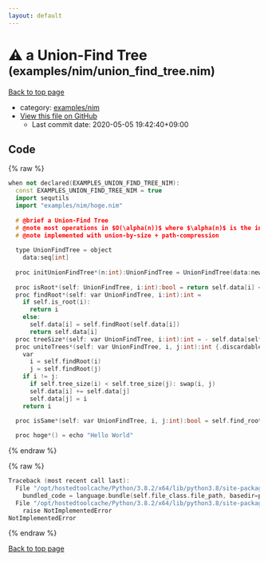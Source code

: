 ```yaml
---
layout: default
---
```


<!-- mathjax config similar to math.stackexchange -->
<script type="text/javascript" async
  src="https://cdnjs.cloudflare.com/ajax/libs/mathjax/2.7.5/MathJax.js?config=TeX-MML-AM_CHTML">
</script>
<script type="text/x-mathjax-config">
  MathJax.Hub.Config({
    TeX: { equationNumbers: { autoNumber: "AMS" }},
    tex2jax: {
      inlineMath: [ ['$','$'] ],
      processEscapes: true
    },
    "HTML-CSS": { matchFontHeight: false },
    displayAlign: "left",
    displayIndent: "2em"
  });
</script>

<script type="text/javascript" src="https://cdnjs.cloudflare.com/ajax/libs/jquery/3.4.1/jquery.min.js"></script>
<script src="https://cdn.jsdelivr.net/npm/jquery-balloon-js@1.1.2/jquery.balloon.min.js" integrity="sha256-ZEYs9VrgAeNuPvs15E39OsyOJaIkXEEt10fzxJ20+2I=" crossorigin="anonymous"></script>
<script type="text/javascript" src="../../../assets/js/copy-button.js"></script>
<link rel="stylesheet" href="../../../assets/css/copy-button.css" />


# :warning: a Union-Find Tree <small>(examples/nim/union_find_tree.nim)</small>

<a href="../../../index.html">Back to top page</a>

* category: <a href="../../../index.html#26e849903ad505103514429c8edaff70">examples/nim</a>
* <a href="{{ site.github.repository_url }}/blob/master/examples/nim/union_find_tree.nim">View this file on GitHub</a>
    - Last commit date: 2020-05-05 19:42:40+09:00




## Code

<a id="unbundled"></a>
{% raw %}
```cpp
when not declared(EXAMPLES_UNION_FIND_TREE_NIM):
  const EXAMPLES_UNION_FIND_TREE_NIM = true
  import sequtils
  import "examples/nim/hoge.nim"
  
  # @brief a Union-Find Tree
  # @note most operations in $O(\alpha(n))$ where $\alpha(n)$ is the inverse of Ackermann function
  # @note implemented with union-by-size + path-compression
  
  type UnionFindTree = object
    data:seq[int]
  
  proc initUnionFindTree*(n:int):UnionFindTree = UnionFindTree(data:newSeqWith(n, -1))
  
  proc isRoot*(self: UnionFindTree, i:int):bool = return self.data[i] < 0
  proc findRoot*(self: var UnionFindTree, i:int):int =
    if self.is_root(i):
      return i
    else:
      self.data[i] = self.findRoot(self.data[i])
      return self.data[i]
  proc treeSize*(self: var UnionFindTree, i:int):int = - self.data[self.findRoot(i)]
  proc uniteTrees*(self: var UnionFindTree, i, j:int):int {.discardable.} =
    var 
      i = self.findRoot(i)
      j = self.findRoot(j)
    if i != j:
      if self.tree_size(i) < self.tree_size(j): swap(i, j)
      self.data[i] += self.data[j]
      self.data[j] = i
    return i
  
  proc isSame*(self: var UnionFindTree, i, j:int):bool = self.find_root(i) == self.find_root(j)

  proc hoge*() = echo "Hello World"

```
{% endraw %}

<a id="bundled"></a>
{% raw %}
```cpp
Traceback (most recent call last):
  File "/opt/hostedtoolcache/Python/3.8.2/x64/lib/python3.8/site-packages/onlinejudge_verify/docs.py", line 349, in write_contents
    bundled_code = language.bundle(self.file_class.file_path, basedir=pathlib.Path.cwd())
  File "/opt/hostedtoolcache/Python/3.8.2/x64/lib/python3.8/site-packages/onlinejudge_verify/languages/nim.py", line 86, in bundle
    raise NotImplementedError
NotImplementedError

```
{% endraw %}

<a href="../../../index.html">Back to top page</a>

